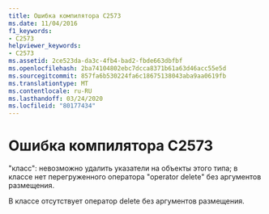 ```yaml
---
title: Ошибка компилятора C2573
ms.date: 11/04/2016
f1_keywords:
- C2573
helpviewer_keywords:
- C2573
ms.assetid: 2ce523da-da3c-4fb4-bad2-fbde663dbfbf
ms.openlocfilehash: 2ba74104802ebc7dcca8371b61a63d46acc55e5d
ms.sourcegitcommit: 857fa6b530224fa6c18675138043aba9aa0619fb
ms.translationtype: MT
ms.contentlocale: ru-RU
ms.lasthandoff: 03/24/2020
ms.locfileid: "80177434"
---
```

# <a name="compiler-error-c2573"></a>Ошибка компилятора C2573

"класс": невозможно удалить указатели на объекты этого типа; в классе нет перегруженного оператора "operator delete" без аргументов размещения.

В классе отсутствует оператор delete без аргументов размещения.
